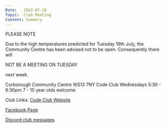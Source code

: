 ```yaml
---
Date:   2022-07-16
Topic:  Club Meeting
Content: Summary
---
```

PLEASE NOTE

Due to the high temperatures predicted for Tuesday 19th July, the Community Centre has been advised not to be open. 
Consequently there will 

NOT BE A MEETING ON TUESDAY 

next week.

Curborough Community Centre
WS13 7NY
Code Club
Wednesdays 5:30 - 6:30pm
7 - 15 year olds welcome

Club Links:
[Code Club Website](https://lichfield-code-club.github.io/)

[Facebook Page](https://www.facebook.com/LichfieldCoders)

[Discord club messages](https://discord.gg/szz6xGK)

